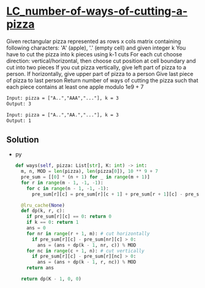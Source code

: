 # [LC_number-of-ways-of-cutting-a-pizza](https://leetcode.com/problems/number-of-ways-of-cutting-a-pizza)

Given rectangular pizza represented as rows x cols matrix containing following characters:
'A' (apple), '.' (empty cell) and given integer k You have to cut the pizza into k pieces using k-1 cuts
For each cut choose direction: vertical/horizontal, then choose cut position at cell boundary and cut into two pieces
If you cut pizza vertically, give left part of pizza to a person. If horizontally, give upper part of pizza to a person
Give last piece of pizza to last person
Return number of ways of cutting the pizza such that each piece contains at least one apple modulo 1e9 + 7

```txt
Input: pizza = ["A..","AAA","..."], k = 3
Output: 3

Input: pizza = ["A..","AA.","..."], k = 3
Output: 1
```

## Solution

* py

  ```py
  def ways(self, pizza: List[str], K: int) -> int:
    m, n, MOD = len(pizza), len(pizza[0]), 10 ** 9 + 7
    pre_sum = [[0] * (n + 1) for _ in range(m + 1)]
    for r in range(m - 1, -1, -1):
      for c in range(n - 1, -1, -1):
        pre_sum[r][c] = pre_sum[r][c + 1] + pre_sum[r + 1][c] - pre_sum[r + 1][c + 1] + (pizza[r][c] == 'A')

    @lru_cache(None)
    def dp(k, r, c):
      if pre_sum[r][c] == 0: return 0
      if k == 0: return 1
      ans = 0
      for nr in range(r + 1, m): # cut horizontally
        if pre_sum[r][c] - pre_sum[nr][c] > 0:
          ans = (ans + dp(k - 1, nr, c)) % MOD
      for nc in range(c + 1, n): # cut vertically
        if pre_sum[r][c] - pre_sum[r][nc] > 0:
          ans = (ans + dp(k - 1, r, nc)) % MOD
      return ans

    return dp(K - 1, 0, 0)
  ```
